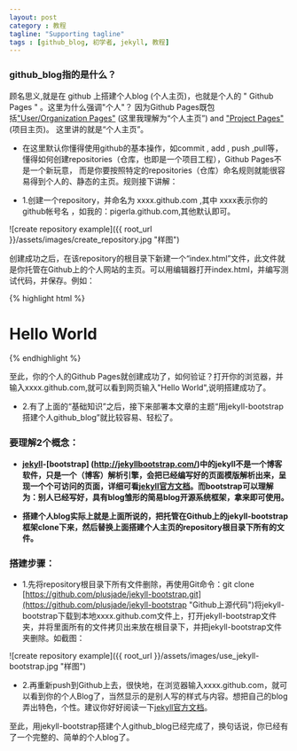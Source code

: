 ```yaml
---
layout: post
category : 教程
tagline: "Supporting tagline"
tags : [github_blog, 初学者, jekyll, 教程]
---
```

### github_blog指的是什么？

顾名思义,就是在 github 上搭建个人blog (个人主页)，也就是个人的 " Github Pages " 。这里为什么强调"个人"？
因为Github Pages既包括["User/Organization Pages"](https://help.github.com/articles/user-organization-and-project-pages "点击可查看官方文档说明")
(这里我理解为“个人主页”) and ["Project Pages"](https://help.github.com/articles/user-organization-and-project-pages "点击可查看官方文档说明")(项目主页)。
这里讲的就是“个人主页”。

<!--break-->

+ 在这里默认你懂得使用github的基本操作，如commit , add , push ,pull等，
懂得如何创建repositories（仓库，也即是一个项目工程），Github Pages不是一个新玩意，
而是你要按照特定的repositories（仓库）命名规则就能很容易得到个人的、静态的主页。规则接下讲解：

- 1.创建一个repository，并命名为 xxxx.github.com ,其中 xxxx表示你的github帐号名 ，如我的：pigerla.github.com,其他默认即可。

![create repository example]({{ root_url }}/assets/images/create_repository.jpg "样图")

创建成功之后，在该repository的根目录下新建一个“index.html”文件，此文件就是你托管在Github上的个人网站的主页。可以用编辑器打开index.html，并编写测试代码，并保存。例如：

{% highlight html %}
	<h1>Hello World</h1>
{% endhighlight %}

至此，你的个人的Github Pages就创建成功了，如何验证？打开你的浏览器，并输入xxxx.github.com,就可以看到网页输入"Hello World",说明搭建成功了。

- 2.有了上面的“基础知识”之后，接下来部署本文章的主题“用jekyll-bootstrap搭建个人github_blog”就比较容易、轻松了。

### 要理解2个概念：

+ **[jekyll](http://jekyllrb.com/docs/home/)-[bootstrap]
(http://jekyllbootstrap.com/)中的jekyll不是一个博客软件，只是一个（博客）解析引擎，会把已经编写好的页面模版解析出来，呈现一个个可访问的页面，详细可看[jekyll官方文档](http://jekyllrb.com/docs/home/)。而bootstrap可以理解为：别人已经写好，具有blog雏形的简易blog开源系统框架，拿来即可使用。**

- **搭建个人blog实际上就是上面所说的，把托管在Github上的jekyll-bootstrap框架clone下来，然后替换上面搭建个人主页的repository根目录下所有的文件。**

### 搭建步骤：

- 1.先将repository根目录下所有文件删除，再使用Git命令：git clone [https://github.com/plusjade/jekyll-bootstrap.git](https://github.com/plusjade/jekyll-bootstrap "Github上源代码")将jekyll-bootstrap下载到本地xxxx.github.com文件上，打开jekyll-bootstrap文件夹，并将里面所有的文件拷贝出来放在根目录下，并把jekyll-bootstrap文件夹删除。如截图：

![create repository example]({{ root_url }}/assets/images/use_jekyll-bootstrap.jpg "样图")

- 2.再重新push到Github上去，很快地，在浏览器输入xxxx.github.com，就可以看到你的个人Blog了，当然显示的是别人写的样式与内容。想把自己的blog弄出特色，个性。建议你好好阅读一下[jekyll官方文档](http://jekyllrb.com/docs/home/ "点击可查看官方文档")。

至此，用jekyll-bootstrap搭建个人github_blog已经完成了，换句话说，你已经有了一个完整的、简单的个人blog了。